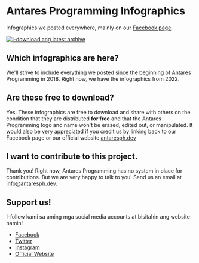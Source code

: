 # Antares Programming Infographics
Infographics we posted everywhere, mainly on our [Facebook page](https://facebook.com/antaresprogramming).

<a class="background-color: red;" href="https://github.com/antaresphdev/infographics/releases">
    <img src="https://i.ibb.co/hyrYHFh/download.png" alt="I-download ang latest archive">
</a>

## Which infographics are here?
We'll strive to include everything we posted since the beginning of Antares Programming in 2018. Right now, we have the infographics from 2022.

## Are these free to download?
Yes. These infographics are free to download and share with others on the condition that they are distributed **for free** and that the Antares Programming logo and name won't be erased, edited out, or manipulated. It would also be very appreciated if you credit us by linking back to our Facebook page or our official website [antaresph.dev](https://antaresph.dev/)

## I want to contribute to this project.
Thank you! Right now, Antares Programming has no system in place for contributions. But we are very happy to talk to you! Send us an email at [info@antaresph.dev](mailto:info@antaresph.dev).

## Support us!

I-follow kami sa aming mga social media accounts at bisitahin ang website namin!

- [Facebook](https://facebook.com/antaresprogramming)
- [Twitter](https://twitter.com/antaresphdev)
- [Instagram](https://instagram.com/antaresphdev)
- [Official Website](https://antaresph.dev)
